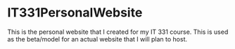 # IT331PersonalWebsite
This is the personal website that I created for my IT 331 course. This is used as the beta/model for an actual website that I will plan to host. 

